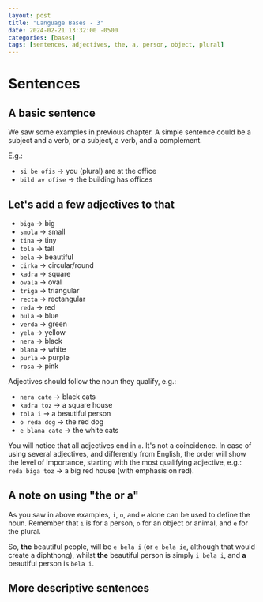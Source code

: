 ```yaml
---
layout: post
title: "Language Bases - 3"
date: 2024-02-21 13:32:00 -0500
categories: [bases]
tags: [sentences, adjectives, the, a, person, object, plural]
---
```


# Sentences

## A basic sentence

We saw some examples in previous chapter. A simple sentence
could be a subject and a verb, or a subject, a verb, and a complement.

E.g.:

* `si be ofis` -> you (plural) are at the office
* `bild av ofise` -> the building has offices

## Let's add a few adjectives to that

* `biga` -> big
* `smola` -> small
* `tina` -> tiny
* `tola` -> tall
* `bela` -> beautiful
* `cirka` -> circular/round
* `kadra` -> square
* `ovala` -> oval
* `triga` -> triangular
* `recta` -> rectangular
* `reda` -> red
* `bula` -> blue
* `verda` -> green
* `yela` -> yellow
* `nera` -> black
* `blana` -> white
* `purla` -> purple
* `rosa` -> pink

Adjectives should follow the noun they qualify, e.g.:

* `nera cate` -> black cats
* `kadra toz` -> a square house
* `tola i` -> a beautiful person
* `o reda dog` -> the red dog
* `e blana cate` -> the white cats

You will notice that all adjectives end in `a`. It's not a
coincidence. In case of using several adjectives, and
differently from English, the order
will show the level of importance, starting with the most
qualifying adjective, e.g.: `reda biga toz` -> a big red
house (with emphasis on red).

## A note on using "the or a"

As you saw in above examples, `i`, `o`, and `e` alone can be used
to define the noun. Remember that `i` is for a person, `o` for an
object or animal, and `e` for the plural.

So, **the** beautiful people, will be `e bela i` (or `e bela ie`,
although that would create a diphthong), whilst **the** beautiful
person is simply `i bela i`, and **a** beautiful person is `bela i`.

## More descriptive sentences


